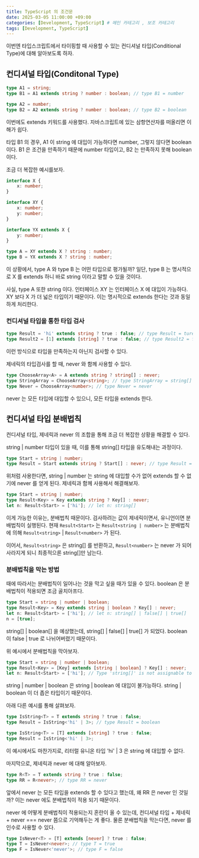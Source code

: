 ```yaml
---
title: TypeScript 의 조건문
date: 2025-03-05 11:00:00 +09:00
categories: [Development, TypeScript] # 메인 카테고리 , 보조 카테고리
tags: [Development, TypeScript]
---
```


이번엔 타입스크립트에서 타이핑할 때 사용할 수 있는 컨디셔널 타입(Conditional Type)에 대해 알아보도록 하자.

## 컨디셔널 타입(Conditonal Type)

```ts
type A1 = string;
type B1 = A1 extends string ? number : boolean; // type B1 = number

type A2 = number;
type B2 = A2 extends string ? number : boolean; // type B2 = boolean
```

이번에도 extends 키워드를 사용했다.
자바스크립트에 있는 삼항연산자를 떠올리면 이해가 쉽다.

타입 B1 의 경우, A1 이 string 에 대입이 가능하다면 number, 그렇지 않다면 boolean 이다.
B1 은 조건을 만족하기 때문에 number 타입이고, B2 는 만족하지 못해 boolean 이다.

조금 더 복잡한 예시를보자.

```ts
interface X {
    x: number;
}

interface XY {
    x: number;
    y: number;
}

interface YX extends X {
    y: number;
}

type A = XY extends X ? string : number;
type B = YX extends X ? string : number;
```

이 상황에서, type A 와 type B 는 어떤 타입으로 평가될까?
일단, type B 는 명시적으로 X 를 extends 하니 바로 string 이라고 말할 수 있을 것이다.

사실, type A 또한 string 이다. 인터페이스 XY 는 인터페이스 X 에 대입이 가능하다. XY 보다 X 가 더 넓은 타입이기 때문이다.
이는 명시적으로 extends 한다는 것과 동일하게 처리한다.

### 컨디셔널 타입을 통한 타입 검사

```ts
type Result = 'hi' extends string ? true : false; // type Result = ture
type Result2 = [1] extends [string] ? true : false; // type Result2 = false
```

이런 방식으로 타입을 만족하는지 아닌지 검사할 수 있다.

제네릭의 타입검사를 할 때, never 와 함께 사용할 수 있다.

```ts
type ChooseArray<A> = A extends string ? string[] : never;
type StringArray = ChooseArray<string>; // type StringArray = string[]
type Never = ChooseArray<number>; // type Never = never
```

never 는 모든 타입에 대입할 수 있으니, 모든 타입을 extends 한다.

## 컨디셔널 타입 분배법칙

컨디셔널 타입, 제네릭과 never 의 조합을 통해 조금 더 복잡한 상황을 해결할 수 있다.

string | number 타입이 있을 때, 이를 통해 string[] 타입을 유도해내는 과정이다.

```ts
type Start = string | number;
type Result = Start extends string ? Start[] : never; // type Result = never
```

위처럼 사용한다면, string | number 는 string 에 대입할 수가 없어 extends 할 수 없기에 never 를 얻게 된다.
제네릭과 함께 사용해서 해결해보자.

```ts
type Start = string | number;
type Result<Key> = Key extends string ? Key[] : never;
let n: Result<Start> = ['hi']; // let n: string[]
```

이게 가능한 이유는, 분배법칙 때문이다. 검사하려는 값이 제네릭이면서, 유니언이면 분배법칙이 실행된다.
현재 `Result<Start>` 는 `Result<string | number>` 는 분배법칙에 의해 `Result<string>` | `Result<number>` 가 된다.

이어서, `Result<string>` 은 string[] 를 반환하고, `Result<number>` 는 never 가 되어 사라지게 되니 최종적으론 string[]만 남는다.

### 분배법칙을 막는 방법

때에 따라서는 분배법칙이 일어나는 것을 막고 싶을 때가 있을 수 있다.
boolean 은 분배법칙이 적용되면 조금 골치아프다.

```ts
type Start = string | number | boolean;
type Result<Key> = Key extends string | boolean ? Key[] : never;
let n: Result<Start> = ['hi']; // let n: string[] | false[] | true[]
n = [true];
```

string[] | boolean[] 을 예상했는데, string[] | false[] | true[] 가 되었다.
boolean 이 false | true 로 나뉘어버렸기 때문이다.

위 예시에서 분배법칙을 막아보자.

```ts
type Start = string | number | boolean;
type Result<Key> = [Key] extends [string | boolean] ? Key[] : never;
let n: Result<Start> = ['hi']; // Type 'string[]' is not assignable to type 'never'.
```

string | number | boolean 은 string | boolean 에 대입이 불가능하다. string | boolean 이 더 좁은 타입이기 때문이다.

아래 다른 예시를 통해 살펴보자.

```ts
type IsString<T> = T extends string ? true : false;
type Result = IsString<'hi' | 3>; // type Result = boolean

type IsString<T> = [T] extends [string] ? true : false;
type Result = IsString<'hi' | 3>; 
```

이 예시에서도 마찬가지로, 리터럴 유니온 타입 'hi' | 3 은 string 에 대입할 수 없다.

마지막으로, 제네릭과 never 에 대해 알아보자.

```ts
type R<T> = T extends string ? true : false;
type RR = R<never>; // type RR = never
```

앞에서 never 는 모든 타입을 extends 할 수 있다고 했는데, 왜 RR 은 never 인 것일까?
이는 never 에도 분배법칙이 적용 되기 때문이다.

never 에 어떻게 분배법칙이 적용되는지 혼란이 올 수 있는데, 컨디셔널 타입 + 제네릭 + never === never 쯤으로 기억해두는 게 좋다.
물론 분배법칙을 막는다면, never 를 인수로 사용할 수 있다.

```ts
type IsNever<T> = [T] extends [never] ? true : false;
type T = IsNever<never>; // type T = true
type F = IsNever<'never'>; // type F = false
```
